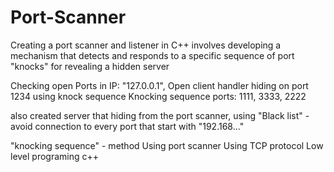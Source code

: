 # Port-Scanner
Creating a port scanner and listener in C++ involves developing a mechanism that detects and responds
to a specific sequence of port "knocks" for revealing a hidden server

Checking open Ports in IP: "127.0.0.1",
Open client handler hiding on port 1234 using knock sequence
Knocking sequence ports: 1111, 3333, 2222

also created server that hiding from the port scanner,
using "Black list" - avoid connection to every port that start with "192.168..."

"knocking sequence" - method
Using port scanner
Using TCP protocol
Low level programing c++
